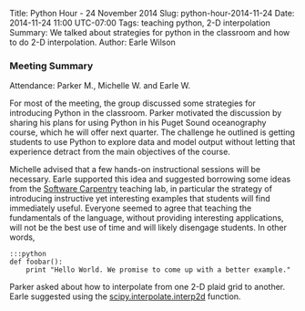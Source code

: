 Title: Python Hour - 24 November 2014
Slug: python-hour-2014-11-24
Date: 2014-11-24 11:00 UTC-07:00
Tags: teaching python, 2-D interpolation
Summary: We talked about strategies for python in the classroom and how to do 2-D interpolation.
Author: Earle Wilson

### Meeting Summary

Attendance: Parker M., Michelle W. and Earle W.

For most of the meeting, the group discussed some strategies for introducing Python in the classroom. Parker motivated the discussion by sharing his plans for using Python in his Puget Sound oceanography course, which he will offer next quarter. The challenge he outlined is getting students to use Python to explore data and model output without letting that experience detract from the main objectives of the course.


Michelle advised that a few hands-on instructional sessions will be necessary. Earle supported this idea and suggested borrowing some ideas from the [Software Carpentry](http://software-carpentry.org/) teaching lab, in particular the strategy of introducing instructive yet interesting examples that students will find immediately useful. Everyone seemed to agree that teaching the fundamentals of the language, without providing interesting applications, will not be the best use of time and will likely disengage students. In other words, 

	:::python
	def foobar():
		print "Hello World. We promise to come up with a better example."

Parker asked about how to interpolate from one 2-D plaid grid to another. Earle suggested using the [scipy.interpolate.interp2d](http://docs.scipy.org/doc/scipy-0.14.0/reference/generated/scipy.interpolate.interp2d.html) function.

